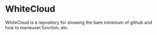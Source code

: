 # WhiteCloud

WhiteCloud is a repository for showing the bare minimium of github and how to maneuver,function, etc.
